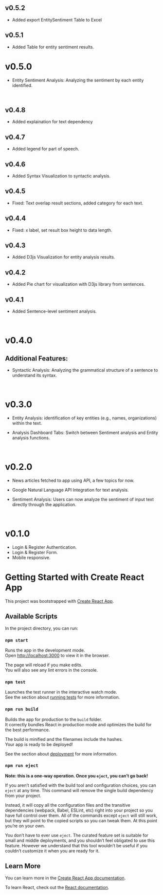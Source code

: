 ## v0.5.2
- Added export EntitySentiment Table to Excel

## v0.5.1
- Added Table for entity sentiment results.

# v0.5.0
- Entity Sentiment Analysis: Analyzing the sentiment by each entity identified.
<br />

## v0.4.8
- Added explaination for text dependency

## v0.4.7
- Added legend for part of speech.
  
## v0.4.6
- Added Syntax Visualization to syntactic analysis.

## v0.4.5
- Fixed: Text overlap result sections, added category for each text.

## v0.4.4
- Fixed: x label, set result box height to data length.

## v0.4.3
- Added D3js Visualization for entity analysis results.

## v0.4.2
- Added Pie chart for visualization with D3js library from sentences.
  
## v0.4.1
- Added Sentence-level sentiment analysis.

<br />

# v0.4.0
## Additional Features:
- Syntactic Analysis: Analyzing the grammatical structure of a sentence to understand its syntax.
<br />

# v0.3.0

- Entity Analysis: identification of key entities (e.g., names, organizations) within the text.

- Analysis Dashboard Tabs: Switch between Sentiment analysis and Entity analysis functions.

<br />

# v0.2.0
- News articles fetched to app using API, a few topics for now.

- Google Natural Language API Integration for text analysis.

- Sentiment Analysis: Users can now analyze the sentiment of input text directly through the application.

<br />

# v0.1.0
- Login & Register Authentication.
- Login & Register Form.
- Mobile responsive.

# Getting Started with Create React App

This project was bootstrapped with [Create React App](https://github.com/facebook/create-react-app).

## Available Scripts

In the project directory, you can run:

### `npm start`

Runs the app in the development mode.\
Open [http://localhost:3000](http://localhost:3000) to view it in the browser.

The page will reload if you make edits.\
You will also see any lint errors in the console.

### `npm test`

Launches the test runner in the interactive watch mode.\
See the section about [running tests](https://facebook.github.io/create-react-app/docs/running-tests) for more information.

### `npm run build`

Builds the app for production to the `build` folder.\
It correctly bundles React in production mode and optimizes the build for the best performance.

The build is minified and the filenames include the hashes.\
Your app is ready to be deployed!

See the section about [deployment](https://facebook.github.io/create-react-app/docs/deployment) for more information.

### `npm run eject`

**Note: this is a one-way operation. Once you `eject`, you can’t go back!**

If you aren’t satisfied with the build tool and configuration choices, you can `eject` at any time. This command will remove the single build dependency from your project.

Instead, it will copy all the configuration files and the transitive dependencies (webpack, Babel, ESLint, etc) right into your project so you have full control over them. All of the commands except `eject` will still work, but they will point to the copied scripts so you can tweak them. At this point you’re on your own.

You don’t have to ever use `eject`. The curated feature set is suitable for small and middle deployments, and you shouldn’t feel obligated to use this feature. However we understand that this tool wouldn’t be useful if you couldn’t customize it when you are ready for it.

## Learn More

You can learn more in the [Create React App documentation](https://facebook.github.io/create-react-app/docs/getting-started).

To learn React, check out the [React documentation](https://reactjs.org/).
